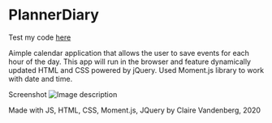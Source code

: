 # PlannerDiary

Test my code [here](https://clairevandeneberg.github.io/PlannerDiary/)

Aimple calendar application that allows the user to save events for each hour of the day. This app will run in the browser and feature dynamically updated HTML and CSS powered by jQuery. Used Moment.js library to work with date and time.

Screenshot
![Image description](Starting.png)

Made with JS, HTML, CSS, Moment.js, JQuery by Claire Vandenberg, 2020
